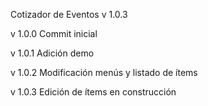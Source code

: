 Cotizador de Eventos v 1.0.3

v 1.0.0
Commit inicial

v 1.0.1
Adición demo

v 1.0.2
Modificación menús y listado de ítems

v 1.0.3
Edición de ítems en construcción 